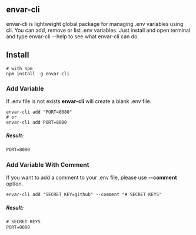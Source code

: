 ## envar-cli
envar-cli is lightweight global package for managing .env variables using cli. You can add, remove or list .env variables. Just install and open terminal and type envar-cli --help to see what envar-cli can do.

## Install
``` shell
# with npm
npm install -g envar-cli
```

### Add Variable
If .env file is not exists **envar-cli** will create a blank .env file.

``` shell
envar-cli add "PORT=8080"
# or
envar-cli add PORT=8080
```

##### Result:
``` txt
PORT=8080
```

### Add Variable With Comment
If you want to add a comment to your .env file, please use **--comment** option.

``` shell
envar-cli add "SECRET_KEY=github" --comment "# SECRET KEYS"
```
##### Result:
``` txt
# SECRET KEYS
PORT=8080
```
